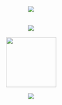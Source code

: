 <h1 align="center"> <a href="https://sunguoqi.com/"> <img src="https://readme-typing-svg.herokuapp.com/?lines=温水煮蛙的小作坊;若非生活所迫，谁愿意把自己弄得一身才华！&center=true&size=27"> </a> </h1>  
<div align="center"> <img src="https://visitor-badge.glitch.me/badge?page_id=itmahy" /> </div> 
<div align="center"> <img height="137px" src="https://github-readme-stats.vercel.app/api?username=itmahy&hide_title=true&hide_border=true&show_icons=trueline_height=21&text_color=000&icon_color=000&bg_color=0,ea6161,ffc64d,fffc4d,52fa5a&theme=graywhite" /> </div>  

<div align="center"> <img src="https://github-readme-stats.vercel.app/api/top-langs/?username=itmahy&hide_title=true&hide_border=true&layout=compact&langs_count=6&text_color=000&icon_color=fff&bg_color=0,52fa5a,4dfcff,c64dff&theme=graywhite" /> </div>  

